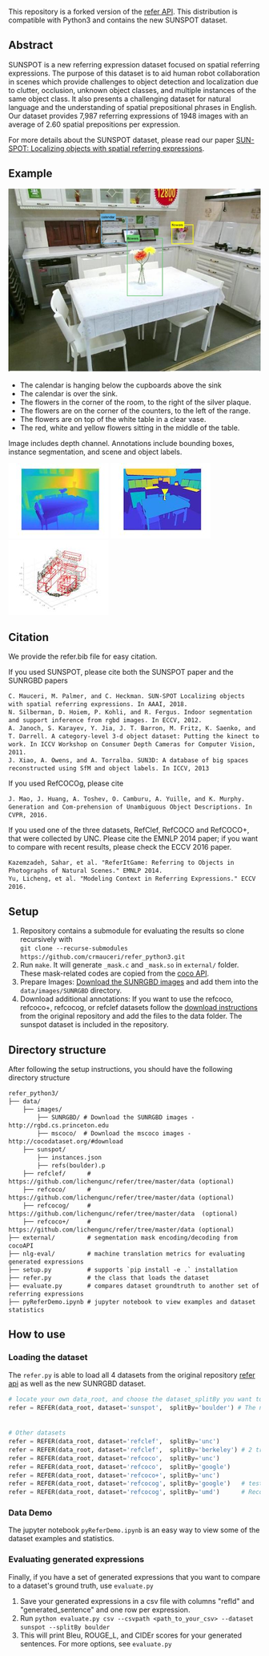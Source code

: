 This repository is a forked version of the [refer API](https://github.com/lichengunc/refer). This distribution is compatible with Python3 and contains the new SUNSPOT dataset.

## Abstract 

SUNSPOT is a new referring expression dataset focused on spatial referring expressions. The purpose of this dataset is to aid human robot collaboration in scenes which provide challenges to object detection and localization due to clutter, occlusion, unknown object classes, and multiple instances of the same object class. It also presents a challenging dataset for natural language and the understanding of spatial prepositional phrases in English. Our dataset provides 7,987 referring expressions of 1948 images with an average of 2.60 spatial prepositions per expression. 

For more details about the SUNSPOT dataset, please read our paper [SUN-SPOT: Localizing objects with spatial referring expressions]().

## Example

![Example image with bounding boxes](readme_imgs/06816.jpg)

- The calendar is hanging below the cupboards above the sink
- The calendar is over the sink.
- The flowers in the corner of the room, to the right of the silver plaque.
- The flowers are on the corner of the counters, to the left of the range.
- The flowers are on top of the white table in a clear vase.
- The red, white and yellow flowers sitting in the middle of the table.

Image includes depth channel. Annotations include bounding boxes, instance segmentation, and scene and object labels.

![Depth image](readme_imgs/depth.jpg) ![Segmentation image](readme_imgs/segmentation.jpg) ![3d bounding boxes](readme_imgs/06816_3d.jpg)

## Citation

We provide the refer.bib file for easy citation.

If you used SUNSPOT, please cite both the SUNSPOT paper and the SUNRGBD papers
```
C. Mauceri, M. Palmer, and C. Heckman. SUN-SPOT Localizing objects with spatial referring expressions. In AAAI, 2018.
N. Silberman, D. Hoiem, P. Kohli, and R. Fergus. Indoor segmentation and support inference from rgbd images. In ECCV, 2012.
A. Janoch, S. Karayev, Y. Jia, J. T. Barron, M. Fritz, K. Saenko, and T. Darrell. A category-level 3-d object dataset: Putting the kinect to work. In ICCV Workshop on Consumer Depth Cameras for Computer Vision, 2011.
J. Xiao, A. Owens, and A. Torralba. SUN3D: A database of big spaces reconstructed using SfM and object labels. In ICCV, 2013
```

If you used RefCOCOg, please cite
```
J. Mao, J. Huang, A. Toshev, O. Camburu, A. Yuille, and K. Murphy. Generation and Com-prehension of Unambiguous Object Descriptions. In CVPR, 2016.
```

If you used one of the three datasets, RefClef, RefCOCO and RefCOCO+, that were collected by UNC. Please cite the EMNLP 2014 paper; if you want to compare with recent results, please check the ECCV 2016 paper.

```
Kazemzadeh, Sahar, et al. "ReferItGame: Referring to Objects in Photographs of Natural Scenes." EMNLP 2014.
Yu, Licheng, et al. "Modeling Context in Referring Expressions." ECCV 2016.
```

## Setup

1. Repository contains a submodule for evaluating the results so clone recursively with \
```git clone --recurse-submodules https://github.com/crmauceri/refer_python3.git```
2. Run `make`. It will generate ``_mask.c`` and ``_mask.so`` in ``external/`` folder.
These mask-related codes are copied from the [coco API](https://github.com/pdollar/coco).
4. Prepare Images: [Download the SUNRGBD images](http://rgbd.cs.princeton.edu) and add them into the ``data/images/SUNRGBD`` directory. 
3. Download additional annotations:
If you want to use the refcoco, refcoco+, refcocog, or refclef datasets follow the [download instructions](https://github.com/lichengunc/refer/tree/master/data) from the original repository and add the files to the data folder. The sunspot dataset is included in the repository. 

## Directory structure
After following the setup instructions, you should have the following directory structure

```
refer_python3/
├── data/
    ├── images/
        ├── SUNRGBD/ # Download the SUNRGBD images - http://rgbd.cs.princeton.edu
        ├── mscoco/  # Download the mscoco images - http://cocodataset.org/#download
    ├── sunspot/
        ├── instances.json
        ├── refs(boulder).p
    ├── refclef/      # https://github.com/lichengunc/refer/tree/master/data (optional)
    ├── refcoco/      # https://github.com/lichengunc/refer/tree/master/data (optional)
    ├── refcocog/     # https://github.com/lichengunc/refer/tree/master/data  (optional)
    ├── refcoco+/     # https://github.com/lichengunc/refer/tree/master/data (optional)
├── external/         # segmentation mask encoding/decoding from cocoAPI
├── nlg-eval/         # machine translation metrics for evaluating generated expressions
├── setup.py          # supports `pip install -e .` installation
├── refer.py          # the class that loads the dataset
├── evaluate.py       # compares dataset groundtruth to another set of referring expressions
├── pyReferDemo.ipynb # jupyter notebook to view examples and dataset statistics
```                

## How to use

### Loading the dataset
The `refer.py` is able to load all 4 datasets from the original repository [refer api](https://github.com/lichengunc/refer) as well as the new SUNRGBD dataset. 

```python
# locate your own data_root, and choose the dataset_splitBy you want to use
refer = REFER(data_root, dataset='sunspot',  splitBy='boulder') # The new dataset!


# Other datasets
refer = REFER(data_root, dataset='refclef',  splitBy='unc')
refer = REFER(data_root, dataset='refclef',  splitBy='berkeley') # 2 train and 1 test images missed
refer = REFER(data_root, dataset='refcoco',  splitBy='unc')
refer = REFER(data_root, dataset='refcoco',  splitBy='google')
refer = REFER(data_root, dataset='refcoco+', splitBy='unc')
refer = REFER(data_root, dataset='refcocog', splitBy='google')   # test split not released yet
refer = REFER(data_root, dataset='refcocog', splitBy='umd')      # Recommended, including train/val/test
```

### Data Demo
The jupyter notebook `pyReferDemo.ipynb` is an easy way to view some of the dataset examples and statistics.

### Evaluating generated expressions
Finally, if you have a set of generated expressions that you want to compare to a dataset's ground truth, use `evaluate.py`

1. Save your generated expressions in a csv file with columns "refId" and "generated_sentence" and one row per expression.
2. Run `python evaluate.py csv --csvpath <path_to_your_csv> --dataset sunspot --splitBy boulder`
3. This will print Bleu, ROUGE_L, and CIDEr scores for your generated sentences. For more options, see `evaluate.py` 